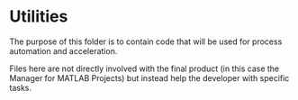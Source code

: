 # Utilities

The purpose of this folder is to contain code that will be used for process automation and acceleration. 

Files here are not directly involved with the final product (in this case the Manager for MATLAB Projects) but instead help the developer with specific tasks.